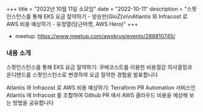 +++
title = "2022년 10월 11일 소모임"
date = "2022-10-11"
description = "스팟인스턴스를 통해 EKS 요금 절약하기 - 양승만(GloZ)\n\nAtlantis 와 Infracost 로 AWS 비용 예상하기 - 유정열(당근마켓, AWS Hero)"
+++

<div style="text-align:center">
</div>

- meetup: https://www.meetup.com/awskrug/events/288810745/

### 내용 소개
스팟인스턴스를 통해 EKS 요금 절약하기: 쿠베코스트를 이용한 비용절감 의사결정과 온디맨드를 스팟인스턴스로 변경하여 요금 절약한 경험을 발표합니다

Atlantis 와 Infracost 로 AWS 비용 예상하기: Terraform PR Automation 서비스인 Atlantis 에 Infracost 를 조합하여 Github PR 에서 AWS 클라우드 비용을 예상해 보는 방법을 공유합니다